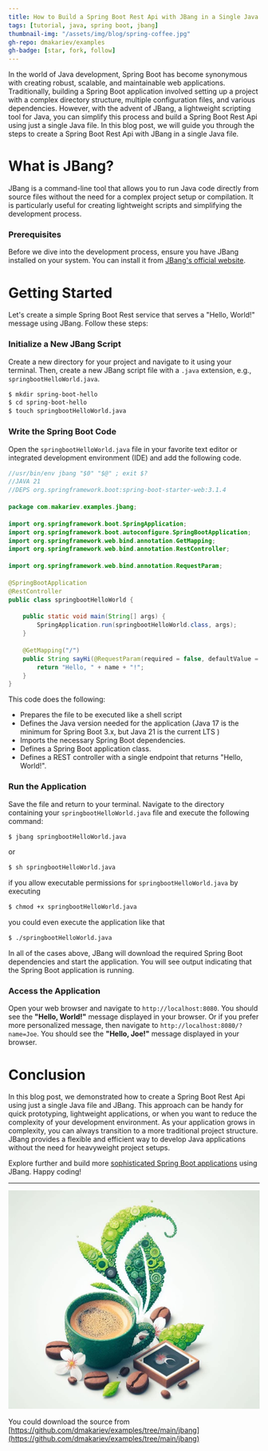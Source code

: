 ```yaml
---
title: How to Build a Spring Boot Rest Api with JBang in a Single Java File
tags: [tutorial, java, spring boot, jbang]
thumbnail-img: "/assets/img/blog/spring-coffee.jpg"
gh-repo: dmakariev/examples
gh-badge: [star, fork, follow]
---
```



In the world of Java development, Spring Boot has become synonymous with creating robust, scalable, and maintainable web applications. Traditionally, building a Spring Boot application involved setting up a project with a complex directory structure, multiple configuration files, and various dependencies. However, with the advent of JBang, a lightweight scripting tool for Java, you can simplify this process and build a Spring Boot Rest Api using just a single Java file. In this blog post, we will guide you through the steps to create a Spring Boot Rest Api with JBang in a single Java file.

# What is JBang?
JBang is a command-line tool that allows you to run Java code directly from source files without the need for a complex project setup or compilation. It is particularly useful for creating lightweight scripts and simplifying the development process.

### Prerequisites
Before we dive into the development process, ensure you have JBang installed on your system. You can install it from [JBang's official website](https://www.jbang.dev/download/).

# Getting Started
Let's create a simple Spring Boot Rest service that serves a "Hello, World!" message using JBang. Follow these steps:

### Initialize a New JBang Script  
Create a new directory for your project and navigate to it using your terminal. Then, create a new JBang script file with a `.java` extension, e.g., `springbootHelloWorld.java`.
```bash
$ mkdir spring-boot-hello
$ cd spring-boot-hello
$ touch springbootHelloWorld.java
```

### Write the Spring Boot Code  
Open the `springbootHelloWorld.java` file in your favorite text editor or integrated development environment (IDE) and add the following code.

```java
//usr/bin/env jbang "$0" "$@" ; exit $?
//JAVA 21
//DEPS org.springframework.boot:spring-boot-starter-web:3.1.4

package com.makariev.examples.jbang;

import org.springframework.boot.SpringApplication;
import org.springframework.boot.autoconfigure.SpringBootApplication;
import org.springframework.web.bind.annotation.GetMapping;
import org.springframework.web.bind.annotation.RestController;

import org.springframework.web.bind.annotation.RequestParam;

@SpringBootApplication
@RestController
public class springbootHelloWorld {

    public static void main(String[] args) {
        SpringApplication.run(springbootHelloWorld.class, args);
    }

    @GetMapping("/")
    public String sayHi(@RequestParam(required = false, defaultValue = "World") String name) {
        return "Hello, " + name + "!";
    }
}
```
This code does the following:
* Prepares the file to be executed like a shell script
* Defines the Java version needed for the application (Java 17 is the minimum for Spring Boot 3.x, but Java 21 is the current LTS )
* Imports the necessary Spring Boot dependencies.
* Defines a Spring Boot application class.
* Defines a REST controller with a single endpoint that returns "Hello, World!".

### Run the Application
Save the file and return to your terminal. Navigate to the directory containing your `springbootHelloWorld.java` file and execute the following command:

```bash
$ jbang springbootHelloWorld.java
```
or
```bash 
$ sh springbootHelloWorld.java
```
if you allow executable permissions for `springbootHelloWorld.java` by executing 
```bash 
$ chmod +x springbootHelloWorld.java
```
you could even execute the application like that
```bash 
$ ./springbootHelloWorld.java
```
In all of the cases above, JBang will download the required Spring Boot dependencies and start the application. You will see output indicating that the Spring Boot application is running.

### Access the Application
Open your web browser and navigate to `http://localhost:8080`. You should see the **"Hello, World!"** message displayed in your browser.
Or if you prefer more personalized message, then navigate to `http://localhost:8080/?name=Joe`. You should see the **"Hello, Joe!"** message displayed in your browser.

# Conclusion
In this blog post, we demonstrated how to create a Spring Boot Rest Api using just a single Java file and JBang. This approach can be handy for quick prototyping, lightweight applications, or when you want to reduce the complexity of your development environment. As your application grows in complexity, you can always transition to a more traditional project structure. JBang provides a flexible and efficient way to develop Java applications without the need for heavyweight project setups.

Explore further and build more [sophisticated Spring Boot applications](https://www.makariev.com/blog/how-to-build-spring-boot-monolith-with-jbang/) using JBang. Happy coding!

---

[![Coffee Time!](/assets/img/blog/spring-coffee.jpg)](/assets/img/blog/spring-coffee.jpg)

You could download the source from 
[https://github.com/dmakariev/examples/tree/main/jbang](https://github.com/dmakariev/examples/tree/main/jbang)

